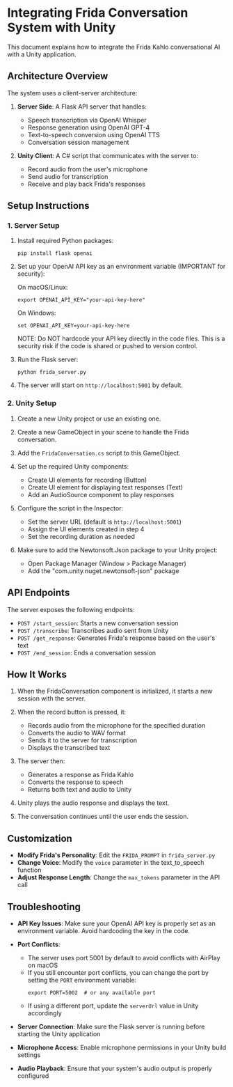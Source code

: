 # Integrating Frida Conversation System with Unity

This document explains how to integrate the Frida Kahlo conversational AI with a Unity application.

## Architecture Overview

The system uses a client-server architecture:

1. **Server Side**: A Flask API server that handles:
   - Speech transcription via OpenAI Whisper
   - Response generation using OpenAI GPT-4
   - Text-to-speech conversion using OpenAI TTS
   - Conversation session management

2. **Unity Client**: A C# script that communicates with the server to:
   - Record audio from the user's microphone
   - Send audio for transcription
   - Receive and play back Frida's responses

## Setup Instructions

### 1. Server Setup

1. Install required Python packages:
   ```
   pip install flask openai
   ```

2. Set up your OpenAI API key as an environment variable (IMPORTANT for security):
   
   On macOS/Linux:
   ```
   export OPENAI_API_KEY="your-api-key-here"
   ```
   
   On Windows:
   ```
   set OPENAI_API_KEY=your-api-key-here
   ```
   
   NOTE: Do NOT hardcode your API key directly in the code files. This is a security risk if the code is shared or pushed to version control.

3. Run the Flask server:
   ```
   python frida_server.py
   ```

4. The server will start on `http://localhost:5001` by default.

### 2. Unity Setup

1. Create a new Unity project or use an existing one.

2. Create a new GameObject in your scene to handle the Frida conversation.

3. Add the `FridaConversation.cs` script to this GameObject.

4. Set up the required Unity components:
   - Create UI elements for recording (Button)
   - Create UI element for displaying text responses (Text)
   - Add an AudioSource component to play responses

5. Configure the script in the Inspector:
   - Set the server URL (default is `http://localhost:5001`)
   - Assign the UI elements created in step 4
   - Set the recording duration as needed

6. Make sure to add the Newtonsoft.Json package to your Unity project:
   - Open Package Manager (Window > Package Manager)
   - Add the "com.unity.nuget.newtonsoft-json" package

## API Endpoints

The server exposes the following endpoints:

- `POST /start_session`: Starts a new conversation session
- `POST /transcribe`: Transcribes audio sent from Unity
- `POST /get_response`: Generates Frida's response based on the user's text
- `POST /end_session`: Ends a conversation session

## How It Works

1. When the FridaConversation component is initialized, it starts a new session with the server.

2. When the record button is pressed, it:
   - Records audio from the microphone for the specified duration
   - Converts the audio to WAV format
   - Sends it to the server for transcription
   - Displays the transcribed text

3. The server then:
   - Generates a response as Frida Kahlo
   - Converts the response to speech
   - Returns both text and audio to Unity

4. Unity plays the audio response and displays the text.

5. The conversation continues until the user ends the session.

## Customization

- **Modify Frida's Personality**: Edit the `FRIDA_PROMPT` in `frida_server.py`
- **Change Voice**: Modify the `voice` parameter in the text_to_speech function
- **Adjust Response Length**: Change the `max_tokens` parameter in the API call

## Troubleshooting

- **API Key Issues**: Make sure your OpenAI API key is properly set as an environment variable. Avoid hardcoding the key in the code.

- **Port Conflicts**: 
  - The server uses port 5001 by default to avoid conflicts with AirPlay on macOS
  - If you still encounter port conflicts, you can change the port by setting the `PORT` environment variable:
    ```
    export PORT=5002  # or any available port
    ```
  - If using a different port, update the `serverUrl` value in Unity accordingly

- **Server Connection**: Make sure the Flask server is running before starting the Unity application

- **Microphone Access**: Enable microphone permissions in your Unity build settings

- **Audio Playback**: Ensure that your system's audio output is properly configured 